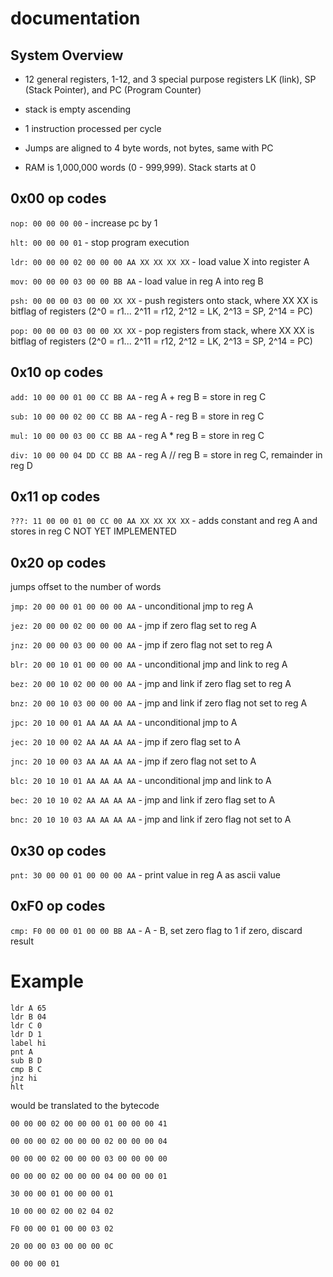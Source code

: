 # documentation

## System Overview
* 12 general registers, 1-12, and 3 special purpose registers LK (link), SP (Stack Pointer), and PC (Program Counter)

* stack is empty ascending

* 1 instruction processed per cycle

* Jumps are aligned to 4 byte words, not bytes, same with PC

* RAM is 1,000,000 words (0 - 999,999). Stack starts at 0

## 0x00 op codes

`nop: 00 00 00 00` - increase pc by 1

`hlt: 00 00 00 01` - stop program execution 

`ldr: 00 00 00 02 00 00 00 AA XX XX XX XX` - load value X into register A

`mov: 00 00 00 03 00 00 BB AA` - load value in reg A into reg B

`psh: 00 00 00 03 00 00 XX XX` - push registers onto stack, where XX XX is bitflag of registers (2^0 = r1... 2^11 = r12, 2^12 = LK, 2^13 = SP, 2^14 = PC)

`pop: 00 00 00 03 00 00 XX XX` - pop registers from stack, where XX XX is bitflag of registers (2^0 = r1... 2^11 = r12, 2^12 = LK, 2^13 = SP, 2^14 = PC)

## 0x10 op codes

`add: 10 00 00 01 00 CC BB AA` - reg A + reg B = store in reg C

`sub: 10 00 00 02 00 CC BB AA` - reg A - reg B = store in reg C

`mul: 10 00 00 03 00 CC BB AA` - reg A * reg B = store in reg C

`div: 10 00 00 04 DD CC BB AA` - reg A // reg B = store in reg C, remainder in reg D

## 0x11 op codes


`???: 11 00 00 01 00 CC 00 AA XX XX XX XX` - adds constant and reg A and stores in reg C NOT YET IMPLEMENTED


## 0x20 op codes

jumps offset to the number of words

`jmp: 20 00 00 01 00 00 00 AA` - unconditional jmp to reg A

`jez: 20 00 00 02 00 00 00 AA` - jmp if zero flag set to reg A

`jnz: 20 00 00 03 00 00 00 AA` - jmp if zero flag not set to reg A

`blr: 20 00 10 01 00 00 00 AA` - unconditional jmp and link to reg A

`bez: 20 00 10 02 00 00 00 AA` - jmp and link if zero flag set to reg A

`bnz: 20 00 10 03 00 00 00 AA` - jmp and link if zero flag not set to reg A

`jpc: 20 10 00 01 AA AA AA AA` - unconditional jmp to A

`jec: 20 10 00 02 AA AA AA AA` - jmp if zero flag set to A

`jnc: 20 10 00 03 AA AA AA AA` - jmp if zero flag not set to A

`blc: 20 10 10 01 AA AA AA AA` - unconditional jmp and link to A

`bec: 20 10 10 02 AA AA AA AA` - jmp and link if zero flag set to A

`bnc: 20 10 10 03 AA AA AA AA` - jmp and link if zero flag not set to A



## 0x30 op codes


`pnt: 30 00 00 01 00 00 00 AA` - print value in reg A as ascii value

## 0xF0 op codes

`cmp: F0 00 00 01 00 00 BB AA` - A - B, set zero flag to 1 if zero, discard result

# Example

```
ldr A 65
ldr B 04
ldr C 0
ldr D 1
label hi
pnt A 
sub B D 
cmp B C 
jnz hi 
hlt 
```

would be translated to the bytecode 

```
00 00 00 02 00 00 00 01 00 00 00 41 

00 00 00 02 00 00 00 02 00 00 00 04 

00 00 00 02 00 00 00 03 00 00 00 00 

00 00 00 02 00 00 00 04 00 00 00 01 

30 00 00 01 00 00 00 01 

10 00 00 02 00 02 04 02 

F0 00 00 01 00 00 03 02 

20 00 00 03 00 00 00 0C 

00 00 00 01
```

